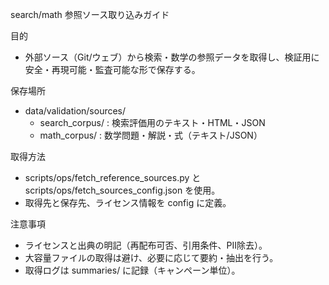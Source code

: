 search/math 参照ソース取り込みガイド

目的
- 外部ソース（Git/ウェブ）から検索・数学の参照データを取得し、検証用に安全・再現可能・監査可能な形で保存する。

保存場所
- data/validation/sources/
  - search_corpus/  : 検索評価用のテキスト・HTML・JSON
  - math_corpus/    : 数学問題・解説・式（テキスト/JSON）

取得方法
- scripts/ops/fetch_reference_sources.py と scripts/ops/fetch_sources_config.json を使用。
- 取得先と保存先、ライセンス情報を config に定義。

注意事項
- ライセンスと出典の明記（再配布可否、引用条件、PII除去）。
- 大容量ファイルの取得は避け、必要に応じて要約・抽出を行う。
- 取得ログは summaries/ に記録（キャンペーン単位）。